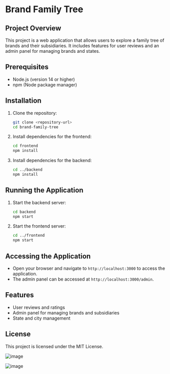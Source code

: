 # Brand Family Tree

## Project Overview
This project is a web application that allows users to explore a family tree of brands and their subsidiaries. It includes features for user reviews and an admin panel for managing brands and states.

## Prerequisites
- Node.js (version 14 or higher)
- npm (Node package manager)

## Installation
1. Clone the repository:
   ```bash
   git clone <repository-url>
   cd brand-family-tree
   ```

2. Install dependencies for the frontend:
   ```bash
   cd frontend
   npm install
   ```

3. Install dependencies for the backend:
   ```bash
   cd ../backend
   npm install
   ```

## Running the Application
1. Start the backend server:
   ```bash
   cd backend
   npm start
   ```

2. Start the frontend server:
   ```bash
   cd ../frontend
   npm start
   ```

## Accessing the Application
- Open your browser and navigate to `http://localhost:3000` to access the application.
- The admin panel can be accessed at `http://localhost:3000/admin`.

## Features
- User reviews and ratings
- Admin panel for managing brands and subsidiaries
- State and city management

## License
This project is licensed under the MIT License.

![image](https://github.com/user-attachments/assets/0a9cca96-59d0-4cb4-9eea-7c848fda6a28)



![image](https://github.com/user-attachments/assets/c33054eb-8573-49ac-a252-a847395b53e2)


